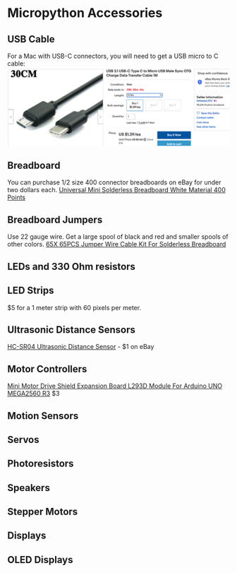 # Micropython Accessories

## USB Cable
For a Mac with USB-C connectors, you will need to get a USB micro to C cable:
![USB Micro to USB C for Mac](img/usb-micro-to-c.png)

## Breadboard
You can purchase 1/2 size 400 connector breadboards on eBay for under two dollars each.
[Universal Mini Solderless Breadboard White Material 400 Points](https://www.ebay.com/itm/Universal-Mini-Solderless-Breadboard-White-Material-400-Points-Available/312568434731)

## Breadboard Jumpers
Use 22 gauge wire.  Get a large spool of black and red and smaller spools of other colors.
[65X 65PCS Jumper Wire Cable Kit For Solderless Breadboard](https://www.ebay.com/itm/65X-65PCS-Jumper-Wire-Cable-Kit-For-Solderless-Breadboard-cs/264496035854)


## LEDs and 330 Ohm resistors

## LED Strips
$5 for a 1 meter strip with 60 pixels per meter.

## Ultrasonic Distance Sensors
[HC-SR04 Ultrasonic Distance Sensor](https://www.ebay.com/itm/1PS-NEW-Ultrasonic-Module-HC-SR04-Distance-Measuring-Transducer-Sensor/393125567677) - $1 on eBay

## Motor Controllers
[Mini Motor Drive Shield Expansion Board L293D Module For Arduino UNO MEGA2560 R3](https://www.ebay.com/itm/Mini-Motor-Drive-Shield-Expansion-Board-L293D-Module-For-Arduino-UNO-MEGA2560-R3/182057002265) $3

## Motion Sensors

## Servos

## Photoresistors

## Speakers

## Stepper Motors

## Displays

## OLED Displays
